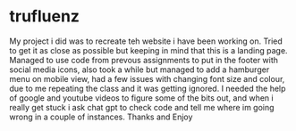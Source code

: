 # trufluenz
My project i did was to recreate teh website i have been working on.
Tried to get it as close as possible but keeping in mind that this is a landing page.
Managed to use code from prevous assignments to put in the footer with social media icons, also took a while but managed to add a hamburger menu on mobile view, had a few issues with changing font size and colour, due to me repeating the class and it was getting ignored. I needed the help of google and youtube videos to figure some of the bits out, and when i really get stuck i ask chat gpt to check code and tell me where im going wrong in a couple of instances. Thanks and Enjoy
